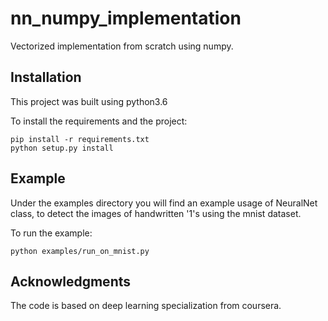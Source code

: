 # nn_numpy_implementation

Vectorized implementation from scratch using numpy.

## Installation

This project was built using python3.6

To install the requirements and the project:

```
pip install -r requirements.txt
python setup.py install
```

## Example

Under the examples directory you will find an example usage of NeuralNet class,
to detect the images of handwritten '1's using the mnist dataset.

To run the example:

```
python examples/run_on_mnist.py
```

## Acknowledgments

The code is based on deep learning specialization from coursera.

